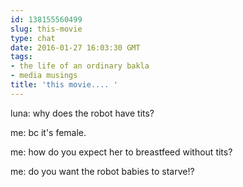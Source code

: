 ```yaml
---
id: 138155560499
slug: this-movie
type: chat
date: 2016-01-27 16:03:30 GMT
tags:
- the life of an ordinary bakla
- media musings
title: 'this movie.... '
---
```

luna: why does the robot have tits? 

me: bc it's female. 

me: how do you expect her to breastfeed without tits? 

me: do you want the robot babies to starve!? 